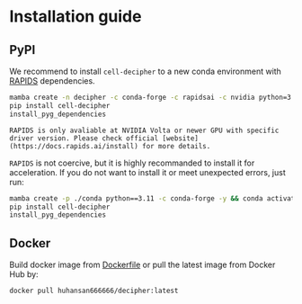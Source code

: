 # Installation guide

## PyPI

We recommend to install `cell-decipher` to a new conda environment with [RAPIDS](https://docs.rapids.ai/install) dependencies.

```sh
mamba create -n decipher -c conda-forge -c rapidsai -c nvidia python=3.11 rapids=24.04 cuda-version=11.8 cudnn cutensor cusparselt -y && conda activate decipher
pip install cell-decipher
install_pyg_dependencies
```

```{note}
RAPIDS is only avaliable at NVIDIA Volta or newer GPU with specific driver version. Please check official [website](https://docs.rapids.ai/install) for more details.
```

`RAPIDS` is not coercive, but it is highly recommanded to install it for acceleration. If you do not want to install it or meet unexpected errors, just run:

```sh
mamba create -p ./conda python==3.11 -c conda-forge -y && conda activate ./conda
pip install cell-decipher
install_pyg_dependencies
```

## Docker

Build docker image from [Dockerfile](https://github.com/gao-lab/DECIPHER/blob/main/Dockerfile) or pull the latest image from Docker Hub by:
```sh
docker pull huhansan666666/decipher:latest
```
